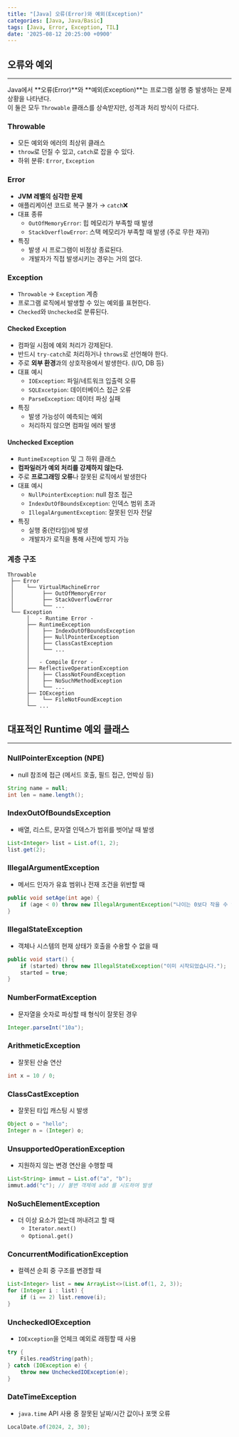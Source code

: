 ```yaml
---
title: "[Java] 오류(Error)와 예외(Exception)"
categories: [Java, Java/Basic]
tags: [Java, Error, Exception, TIL]
date: '2025-08-12 20:25:00 +0900'
---
```


## 오류와 예외

---

Java에서 **오류(Error)**와 **예외(Exception)**는 프로그램 실행 중 발생하는 문제 상황을 나타낸다.   
이 둘은 모두 `Throwable` 클래스를 상속받지만, 성격과 처리 방식이 다르다.

### Throwable

- 모든 예외와 에러의 최상위 클래스
- `throw`로 던질 수 있고, `catch`로 잡을 수 있다.
- 하위 분류: `Error`, `Exception`

### Error

- **JVM 레벨의 심각한 문제**
- 애플리케이션 코드로 복구 불가 → `catch`❌
- 대표 종류
  - `OutOfMemoryError`: 힙 메모리가 부족할 때 발생
  - `StackOverflowError`: 스택 메모리가 부족할 때 발생 (주로 무한 재귀)
- 특징
  - 발생 시 프로그램이 비정상 종료된다.
  - 개발자가 직접 발생시키는 경우는 거의 없다.

### Exception

- `Throwable` → `Exception` 계층
- 프로그램 로직에서 발생할 수 있는 예외를 표현한다.
- `Checked`와 `Unchecked`로 분류된다.

#### Checked Exception

- 컴파일 시점에 예외 처리가 강제된다.
- 반드시 `try-catch`로 처리하거나 `throws`로 선언해야 한다.
- 주로 **외부 환경**과의 상호작용에서 발생한다. (I/O, DB 등)
- 대표 예시
  - `IOException`: 파일/네트워크 입출력 오류
  - `SQLExcetpion`: 데이터베이스 접근 오류
  - `ParseException`: 데이터 파싱 실패
- 특징
  - 발생 가능성이 예측되는 예외
  - 처리하지 않으면 컴파일 에러 발생

#### Unchecked Exception

- `RuntimeException` 및 그 하위 클래스
- **컴파일러가 예외 처리를 강제하지 않는다.**
- 주로 **프로그래밍 오류**나 잘못된 로직에서 발생한다
- 대표 예시
  - `NullPointerException`: null 참조 접근
  - `IndexOutOfBoundsException`: 인덱스 범위 초과
  - `IllegalArgumentException`: 잘못된 인자 전달
- 특징
  - 실행 중(런타임)에 발생
  - 개발자가 로직을 통해 사전에 방지 가능

### 계층 구조

```plaintext
Throwable
 ├── Error
 │    └── VirtualMachineError
 │         ├── OutOfMemoryError
 │         ├── StackOverflowError
 │         └── ...
 └── Exception
      │   - Runtime Error -
      ├── RuntimeException
      │    ├── IndexOutOfBoundsException
      │    ├── NullPointerException
      │    ├── ClassCastException
      │    └── ...
      │
      │   - Compile Error -
      ├── ReflectiveOperationException
      │    ├── ClassNotFoundException
      │    ├── NoSuchMethodException
      │    └── ...
      ├── IOException
      │    └── FileNotFoundException
      └── ...
```

## 대표적인 Runtime 예외 클래스

---

### NullPointerException (NPE)

- null 참조에 접근 (메서드 호출, 필드 접근, 언박싱 등)

```java
String name = null;
int len = name.length();
```

### IndexOutOfBoundsException

- 배열, 리스트, 문자열 인덱스가 범위를 벗어날 때 발생

```java
List<Integer> list = List.of(1, 2);
list.get(2);
```

### IllegalArgumentException

- 메서드 인자가 유효 범위나 전재 조건을 위반할 때

```java
public void setAge(int age) {
    if (age < 0) throw new IllegalArgumentException("나이는 0보다 작을 수 없습니다.");
}
```

### IllegalStateException

- 객체나 시스템의 현재 상태가 호출을 수용할 수 없을 때

```java
public void start() {
    if (started) throw new IllegalStateException("이미 시작되었습니다.");
    started = true;
}
```

### NumberFormatException

- 문자열을 숫자로 파싱할 때 형식이 잘못된 경우

```java
Integer.parseInt("10a");
```

### ArithmeticException

- 잘못된 산술 연산

```java
int x = 10 / 0;
```

### ClassCastException

- 잘못된 타입 캐스팅 시 발생

```java
Object o = "hello";
Integer n = (Integer) o;
```

### UnsupportedOperationException

- 지원하지 않는 변경 연산을 수행할 때

```java
List<String> immut = List.of("a", "b");
immut.add("c"); // 불변 객체에 add 를 시도하여 발생
```

### NoSuchElementException

- 더 이상 요소가 없는데 꺼내려고 할 때
  - `Iterator.next()`
  - `Optional.get()`

### ConcurrentModificationException

- 컬렉션 순회 중 구조를 변경할 때

```java
List<Integer> list = new ArrayList<>(List.of(1, 2, 3));
for (Integer i : list) {
    if (i == 2) list.remove(i);
}
```

### UncheckedIOException

- `IOException`을 언체크 예외로 래핑할 때 사용

```java
try {
    Files.readString(path);
} catch (IOException e) {
    throw new UncheckedIOException(e);
}
```

### DateTimeException

- `java.time` API 사용 중 잘못된 날짜/시간 값이나 포맷 오류

```java
LocalDate.of(2024, 2, 30);
```
